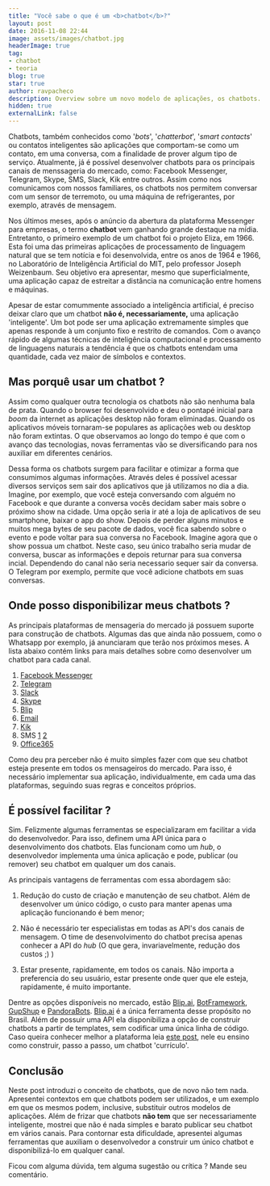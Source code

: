 ```yaml
---
title: "Você sabe o que é um <b>chatbot</b>?"
layout: post
date: 2016-11-08 22:44
image: assets/images/chatbot.jpg
headerImage: true
tag:
- chatbot
- teoria
blog: true
star: true
author: ravpacheco
description: Overview sobre um novo modelo de aplicações, os chatbots.
hidden: true
externalLink: false
---
```


Chatbots, também conhecidos como '*bots*', '*chatterbot*', '*smart contacts*' ou contatos inteligentes 
são aplicações que comportam-se como um contato, em uma conversa, com a finalidade de prover algum 
tipo de serviço. Atualmente, já é possível desenvolver chatbots para os principais canais de menssageria do mercado, 
como: Facebook Messenger, Telegram, Skype, SMS, Slack, Kik entre outros. Assim como nos comunicamos com nossos 
familiares, os chatbots nos permitem conversar com um sensor de terremoto, ou uma máquina de refrigerantes, por exemplo,
 através de mensagem.

Nos últimos meses, após o anúncio da abertura da plataforma Messenger para empresas, o termo **chatbot** vem ganhando grande destaque na mídia.
Entretanto, o primeiro exemplo de um chatbot foi o projeto Eliza, em 1966. Esta foi uma das primeiras aplicações de processamento de linguagem natural que se tem notícia e foi desenvolvida, 
entre os anos de 1964 e 1966, no Laboratório de Inteligência Artificial do MIT, pelo professor Joseph Weizenbaum. Seu objetivo era 
apresentar, mesmo que superficialmente, uma aplicação capaz de estreitar a distância na comunicação entre homens e máquinas. 

Apesar de estar comummente associado a inteligência artificial, é preciso deixar claro que um chatbot **não é, necessariamente,** uma aplicação 'inteligente'. Um bot 
pode ser uma aplicação extremamente simples que apenas responde à um conjunto fixo e restrito de comandos. 
Com o avanço rápido de algumas técnicas de inteligência computacional e processamento de linguagens naturais a tendência é que os chatbots entendam uma 
quantidade, cada vez maior de símbolos e contextos.

## Mas porquê usar um chatbot ?

Assim como qualquer outra tecnologia os chatbots não são nenhuma bala de prata. Quando o browser foi desenvolvido e deu o pontapé 
inicial para *boom* da internet as aplicações desktop não foram eliminadas. Quando os aplicativos móveis tornaram-se populares 
as aplicações web ou desktop não foram extintas. O que observamos ao longo do tempo é que com o avanço das tecnologias, novas ferramentas vão se diversificando 
para nos auxiliar em diferentes cenários.

Dessa forma os chatbots surgem para facilitar e otimizar a forma que consumimos algumas informações. Através deles é possível acessar
diversos serviços sem sair dos aplicativos que já utilizamos no dia a dia. Imagine, por exemplo, que você esteja conversando com alguém 
no Facebook e que durante a conversa vocês decidam saber mais sobre o próximo show na cidade. Uma opção seria ir até a loja de aplicativos 
de seu smartphone, baixar o app do show. Depois de perder alguns minutos e muitos mega bytes de seu pacote de dados, você fica sabendo sobre o evento e pode voltar 
para sua conversa no Facebook. Imagine agora que o show possua um chatbot. Neste caso, seu único trabalho seria mudar de conversa, buscar as informações 
e depois returnar para sua conversa incial. Dependendo do canal não seria necessario sequer sair da conversa. O Telegram por exemplo, permite que você adicione chatbots 
em suas conversas. 

## Onde posso disponibilizar meus chatbots ?

As principais plataformas de mensageria do mercado já possuem suporte para construção de chatbots. Algumas das 
que ainda não possuem, como o Whatsapp por exemplo, já anunciaram que terão nos próximos meses. A lista abaixo contém links para
mais detalhes sobre como desenvolver um chatbot para cada canal.

1. [Facebook Messenger](https://developers.facebook.com/docs/messenger-platform)
2. [Telegram](https://core.telegram.org/bots/api)
3. [Slack](https://api.slack.com/bot-users)
4. [Skype](https://docs.botframework.com/en-us/skype/getting-started/)
5. [Blip](https://play.google.com/store/apps/details?id=net.take.omni)
6. [Email](https://msdn.microsoft.com/en-us/microsoft-teams/bots)
7. [Kik](https://www.kik.com/)
8. SMS [1](https://broker.take.io/login.aspx?ReturnUrl=%2f) [2](https://www.twilio.com/blog/2016/08/writing-a-bot-for-ip-messaging-in-node-js.html)
9. [Office365](https://msdn.microsoft.com/en-us/microsoft-teams/bots)

Como deu pra perceber não é muito simples fazer com que seu chatbot esteja presente em todos os mensageiros do mercado.
Para isso, é necessário implementar sua aplicação, individualmente, em cada uma das plataformas, seguindo suas regras e 
conceitos próprios. 

## É possível facilitar ?

Sim. Felizmente algumas ferramentas se especializaram em facilitar a vida do desenvolvedor. Para isso, definem uma API única para 
o desenvolvimento dos chatbots. Elas funcionam como um *hub*, o desenvolvedor implementa uma única aplicação e 
pode, publicar (ou remover) seu chatbot em qualquer um dos canais. 

As principais vantagens de ferramentas com essa abordagem são: 

1. Redução do custo de criação e manutenção de seu chatbot. Além de desenvolver um único código, o custo para manter apenas 
uma aplicação funcionando é bem menor;

2. Não é necessário ter especialistas em todas as API's dos canais de mensagem. O time de desenvolvimento do chatbot 
precisa apenas conhecer a API do *hub* (O que gera, invariavelmente, redução dos custos ;) )

3. Estar presente, rapidamente, em todos os canais. Não importa a preferencia do seu usuário, estar presente onde quer que ele 
esteja, rapidamente, é muito importante.        

Dentre as opções disponíveis no mercado, estão [Blip.ai](https://blip.ai/), [BotFramework](https://dev.botframework.com/), 
[GupShup](https://www.gupshup.io/developer/home) e [PandoraBots](http://www.pandorabots.com/). [Blip.ai](https://blip.ai/) é a única ferramenta 
desse propósito no Brasil. Além de possuir uma API ela disponibiliza a opção de construir chatbots a partir de templates, sem codificar uma única linha de código.
Caso queira conhecer melhor a plataforma leia [este post](http://ravpacheco.com/resumo-chatbot-webhook/), nele eu ensino como construir, passo a passo, um chatbot 'currículo'.  

## Conclusão

Neste post introduzi o conceito de chatbots, que de novo não tem nada. Apresentei contextos em que chatbots podem ser 
utilizados, e um exemplo em que os mesmos podem, inclusive, substituir outros modelos de aplicações. Além de frizar que 
chatbots **não tem** que ser necessariamente inteligente, mostrei que não é nada simples e barato publicar seu chatbot em 
vários canais. Para contornar esta dificuldade, apresentei algumas ferramentas que auxiliam o desenvolvedor a construir um único chatbot e 
disponibilizá-lo em qualquer canal.

Ficou com alguma dúvida, tem alguma sugestão ou crítica ? Mande seu comentário.        

 

